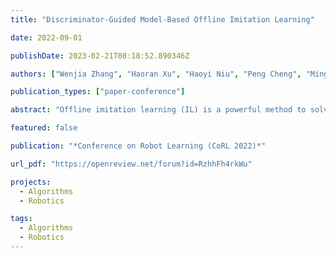```yaml
---
title: "Discriminator-Guided Model-Based Offline Imitation Learning"

date: 2022-09-01

publishDate: 2023-02-21T08:18:52.890346Z

authors: ["Wenjia Zhang", "Haoran Xu", "Haoyi Niu", "Peng Cheng", "Ming Li", "Heming Zhang", "Guyue Zhou", "Xianyuan Zhan"]

publication_types: ["paper-conference"]

abstract: "Offline imitation learning (IL) is a powerful method to solve decision-making problems from expert demonstrations without reward labels. Existing offline IL methods suffer from severe performance degeneration under limited expert data due to covariate shift. Including a learned dynamics model can potentially improve the state-action space coverage of expert data, however, it also faces challenging issues like model approximation/generalization errors and suboptimality of rollout data. In this paper, we propose the Discriminator-guided Model-based offline Imitation Learning (DMIL) framework, which introduces a discriminator to simultaneously distinguish the dynamics correctness and suboptimality of model rollout data against real expert demonstrations. DMIL adopts a novel cooperative-yet-adversarial learning strategy, which uses the discriminator to guide and couple the learning process of the policy and dynamics model, resulting in improved model performance and robustness. Our framework can also be extended to the case when demonstrations contain a large proportion of suboptimal data. Experimental results show that DMIL and its extension achieve superior performance and robustness compared to state-of-the-art offline IL methods under small datasets."

featured: false

publication: "*Conference on Robot Learning (CoRL 2022)*"

url_pdf: "https://openreview.net/forum?id=RzhhFh4rkWu"

projects: 
  - Algorithms  
  - Robotics

tags:
  - Algorithms  
  - Robotics
---
```


